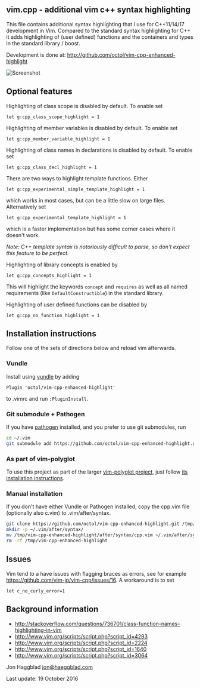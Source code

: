 vim.cpp - additional vim c++ syntax highlighting
------------------------------------------------

This file contains additional syntax highlighting that I use for C++11/14/17
development in Vim. Compared to the standard syntax highlighting for C++ it
adds highlighting of (user defined) functions and the containers and types in
the standard library / boost.

Development is done at: http://github.com/octol/vim-cpp-enhanced-highlight

![Screenshot](http://www.haeggblad.com/vim/screenshot.png)

Optional features
-----------------

Highlighting of class scope is disabled by default. To enable set
```vim
let g:cpp_class_scope_highlight = 1
```

Highlighting of member variables is disabled by default. To enable set
```vim
let g:cpp_member_variable_highlight = 1
```

Highlighting of class names in declarations is disabled by default. To enable set
```vim
let g:cpp_class_decl_highlight = 1
```

There are two ways to highlight template functions. Either
```vim
let g:cpp_experimental_simple_template_highlight = 1
```
which works in most cases, but can be a little slow on large files.
Alternatively set
```vim
let g:cpp_experimental_template_highlight = 1
```
which is a faster implementation but has some corner cases where it doesn't
work.

_Note: C++ template syntax is notoriously difficult to parse, so don't expect
this feature to be perfect._

Highlighting of library concepts is enabled by
```vim
let g:cpp_concepts_highlight = 1
```
This will highlight the keywords `concept` and `requires` as well as all named
requirements (like `DefaultConstructible`) in the standard library.

Highlighting of user defined functions can be disabled by
```vim
let g:cpp_no_function_highlight = 1
```

Installation instructions
-------------------------
Follow one of the sets of directions below and reload vim afterwards.

### Vundle
Install using [vundle](https://github.com/gmarik/Vundle.vim) by adding
```vim
Plugin 'octol/vim-cpp-enhanced-highlight'
```
to .vimrc and run `:PluginInstall`.

### Git submodule + Pathogen
If you have [pathogen](https://github.com/tpope/vim-pathogen) installed,
and you prefer to use git submodules, run
```sh
cd ~/.vim
git submodule add https://github.com/octol/vim-cpp-enhanced-highlight.git bundle/syntax/
```

### As part of vim-polyglot
To use this project as part of the larger [vim-polyglot project](https://github.com/sheerun/vim-polyglot#readme), just follow [its installation instructions](https://github.com/sheerun/vim-polyglot#installation).

### Manual installation
If you don't have either Vundle or Pathogen installed, copy the cpp.vim file
(optionally also c.vim) to .vim/after/syntax.
```sh
git clone https://github.com/octol/vim-cpp-enhanced-highlight.git /tmp/vim-cpp-enhanced-highlight
mkdir -p ~/.vim/after/syntax/
mv /tmp/vim-cpp-enhanced-highlight/after/syntax/cpp.vim ~/.vim/after/syntax/cpp.vim
rm -rf /tmp/vim-cpp-enhanced-highlight
```

Issues
------

Vim tend to a have issues with flagging braces as errors, see for example
https://github.com/vim-jp/vim-cpp/issues/16. A workaround is to set
```vim
let c_no_curly_error=1
```

Background information
----------------------

- http://stackoverflow.com/questions/736701/class-function-names-highlighting-in-vim
- http://www.vim.org/scripts/script.php?script_id=4293
- http://www.vim.org/scripts/script.php?script_id=2224
- http://www.vim.org/scripts/script.php?script_id=1640
- http://www.vim.org/scripts/script.php?script_id=3064

Jon Haggblad <jon@haeggblad.com>

Last update: 19 October 2016
